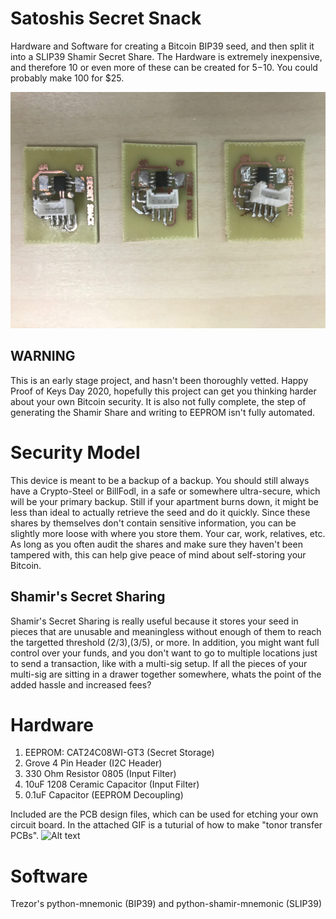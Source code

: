 # Satoshis Secret Snack
Hardware and Software for creating a Bitcoin BIP39 seed, and then split it into a SLIP39 Shamir Secret Share. The Hardware is extremely inexpensive, and therefore 10 or even more of these can be created for $5-$10. You could probably make 100 for $25. 

![Alt text](img/IMG_24.jpg?raw=true&s=200 "Final Homemade PCBs")


## WARNING
This is an early stage project, and hasn't been thoroughly vetted. Happy Proof of Keys Day 2020, hopefully this project can get you thinking harder about your own Bitcoin security. It is also not fully complete, the step of generating the Shamir Share and writing to EEPROM isn't fully automated.

# Security Model
This device is meant to be a backup of a backup. You should still always have a Crypto-Steel or BillFodl, in a safe or somewhere ultra-secure, which will be your primary backup. Still if your apartment burns down, it might be less than ideal to actually retrieve the seed and do it quickly. Since these shares by themselves don't contain sensitive information, you can be slightly more loose with where you store them. Your car, work, relatives, etc. As long as you often audit the shares and make sure they haven't been tampered with, this can help give peace of mind about self-storing your Bitcoin.

## Shamir's Secret Sharing
Shamir's Secret Sharing is really useful because it stores your seed in pieces that are unusable and meaningless without enough of them to reach the targetted threshold (2/3),(3/5), or more. In addition, you might want full control over your funds, and you don't want to go to multiple locations just to send a transaction, like with a multi-sig setup. If all the pieces of your multi-sig are sitting in a drawer together somewhere, whats the point of the added hassle and increased fees?

# Hardware
1. EEPROM: CAT24C08WI-GT3 (Secret Storage)
1. Grove 4 Pin Header (I2C Header)
1. 330 Ohm Resistor 0805 (Input Filter)
1. 10uF 1208 Ceramic Capacitor (Input Filter)
1. 0.1uF Capacitor (EEPROM Decoupling)

Included are the PCB design files, which can be used for etching your own circuit board. In the attached GIF is a tuturial of how to make "tonor transfer PCBs".
![Alt text](img/make_pcb.gif?raw=true&s=200 "Make PCB")

# Software
Trezor's python-mnemonic (BIP39) and python-shamir-mnemonic (SLIP39)
